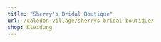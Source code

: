 ```yaml
---
title: "Sherry's Bridal Boutique"
url: /caledon-village/sherrys-bridal-boutique/
shop: Kleidung
---
```

